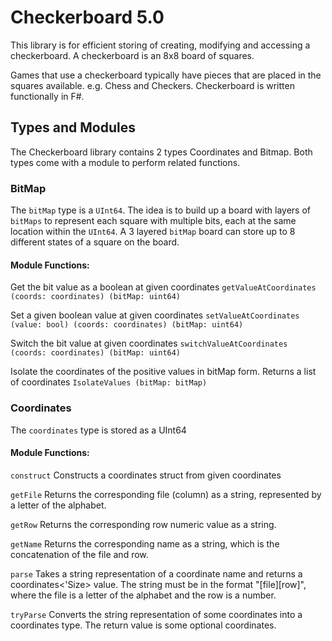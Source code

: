 # Checkerboard 5.0

This library is for efficient storing of creating, modifying and accessing a checkerboard.
A checkerboard is an 8x8 board of squares.

Games that use a checkerboard typically have pieces that are placed in the squares available. e.g. Chess and Checkers.
Checkerboard is written functionally in F#.

## Types and Modules

The Checkerboard library contains 2 types Coordinates and Bitmap.
Both types come with a module to perform related functions.

### BitMap

The `bitMap` type is a `UInt64`.
The idea is to build up a board with layers of `bitMaps` to represent each square with multiple bits, each at the same location within the `UInt64`.
A 3 layered `bitMap` board can store up to 8 different states of a square on the board.

#### Module Functions:

Get the bit value as a boolean at given coordinates
`getValueAtCoordinates (coords: coordinates) (bitMap: uint64)`

Set a given boolean value at given coordinates
`setValueAtCoordinates (value: bool) (coords: coordinates) (bitMap: uint64)`

Switch the bit value at given coordinates
`switchValueAtCoordinates (coords: coordinates) (bitMap: uint64)`

Isolate the coordinates of the positive values in bitMap form.
Returns a list of coordinates
`IsolateValues (bitMap: bitMap)`

### Coordinates

The `coordinates` type is stored as a UInt64

#### Module Functions:

`construct`
Constructs a coordinates struct from given coordinates

`getFile`
Returns the corresponding file (column) as a string, represented by a letter of the alphabet.

`getRow`
Returns the corresponding row numeric value as a string.

`getName`
Returns the corresponding name as a string, which is the concatenation of the file and row.

`parse`
Takes a string representation of a coordinate name and returns a coordinates<'Size> value.
The string must be in the format "[file][row]", where the file is a letter of the alphabet and the row is a number.

`tryParse`
Converts the string representation of some coordinates into a coordinates type.
The return value is some optional coordinates.